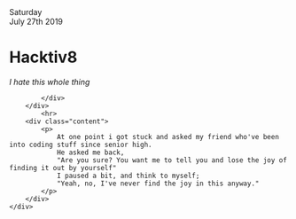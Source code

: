 <html>
<head>
    <link href="style.css" type="text/css" rel="stylesheet">
    <title>Entry 1</title>
</head>

<body>
    <div class="postContainer">
        <div class="Title-Container">
            <div class="Date">
                Saturday<br>July 27th 2019
            </div>
            <div class="Title">
                <h1>Hacktiv8</h1>
                <i>I hate this whole thing</i>
            </div>
            <div class="Image">
    
            </div>
        </div>
            <hr>
        <div class="content">
            <p>
                At one point i got stuck and asked my friend who've been into coding stuff since senior high.
                He asked me back,
                "Are you sure? You want me to tell you and lose the joy of finding it out by yourself"
                I paused a bit, and think to myself;
                "Yeah, no, I've never find the joy in this anyway."
            </p>
        </div>
    </div>
</body>
</html>